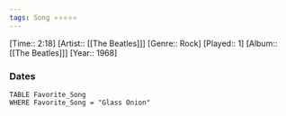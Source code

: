 ```yaml
---
tags: Song ⭐⭐⭐⭐⭐ 
---
```

[Time:: 2:18]
[Artist:: [[The Beatles]]]
[Genre:: Rock]
[Played:: 1]
[Album:: [[The Beatles]]]
[Year:: 1968]
### Dates
````dataview
TABLE Favorite_Song
WHERE Favorite_Song = "Glass Onion"
````